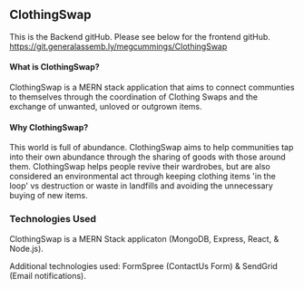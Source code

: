 ## ClothingSwap

This is the Backend gitHub. Please see below for the frontend gitHub. 
https://git.generalassemb.ly/megcummings/ClothingSwap

#### What is ClothingSwap?

ClothingSwap is a MERN stack application that aims to connect communties to themselves through the coordination of Clothing Swaps and the exchange of unwanted, unloved or outgrown items. 

#### Why ClothingSwap?

This world is full of abundance. ClothingSwap aims to help communities tap into their own abundance through the sharing of  goods with those around them. ClothingSwap helps people revive their wardrobes, but are also considered an environmental act through keeping clothing items 'in the loop' vs destruction or waste in landfills and avoiding the unnecessary buying of new items. 

### Technologies Used

ClothingSwap is a MERN Stack applicaton (MongoDB, Express, React, & Node.js).

Additional technologies used: FormSpree (ContactUs Form) & SendGrid (Email notifications).
